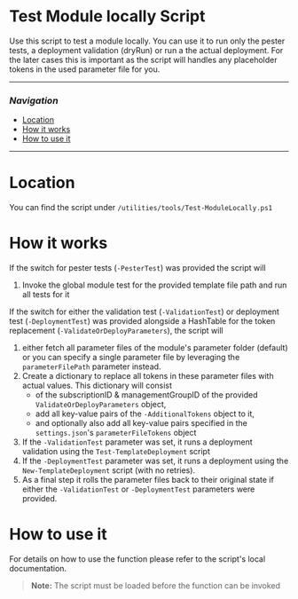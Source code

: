 # Test Module locally Script

Use this script to test a module locally. You can use it to run only the pester tests, a deployment validation (dryRun) or run a the actual deployment. For the later cases this is important as the script will handles any placeholder tokens in the used parameter file for you.

---

### _Navigation_

- [Location](#location)
- [How it works](#what-it-does)
- [How to use it](#how-to-use-it)

---
# Location

You can find the script under `/utilities/tools/Test-ModuleLocally.ps1`

# How it works

If the switch for pester tests (`-PesterTest`) was provided the script will
1. Invoke the global module test for the provided template file path and run all tests for it

If the switch for either the validation test (`-ValidationTest`) or deployment test (`-DeploymentTest`) was provided alongside a HashTable for the token replacement (`-ValidateOrDeployParameters`), the script will
1. either fetch all parameter files of the module's parameter folder (default) or you can specify a single parameter file by leveraging the `parameterFilePath` parameter instead.
1. Create a dictionary to replace all tokens in these parameter files with actual values. This dictionary will consist
   - of the subscriptionID & managementGroupID of the provided `ValidateOrDeployParameters` object,
   - add all key-value pairs of the `-AdditionalTokens` object to it,
   - and optionally also add all key-value pairs specified in the `settings.json`'s `parameterFileTokens` object
1. If the `-ValidationTest` parameter was set, it runs a deployment validation using the `Test-TemplateDeployment` script
1. If the `-DeploymentTest` parameter was set, it runs a deployment using the `New-TemplateDeployment` script (with no retries).
1. As a final step it rolls the parameter files back to their original state if either the `-ValidationTest` or `-DeploymentTest` parameters were provided.

# How to use it

For details on how to use the function please refer to the script's local documentation.
> **Note:** The script must be loaded before the function can be invoked
